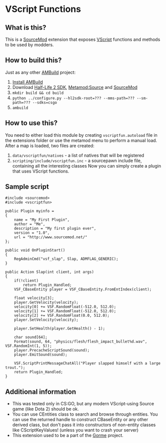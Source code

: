 # VScript Functions
## What is this?
This is a [SourceMod](http://www.sourcemod.net/) extension that exposes [VScript](https://developer.valvesoftware.com/wiki/VScript) functions and methods to be used by modders.
## How to build this?
Just as any other [AMBuild](https://wiki.alliedmods.net/AMBuild) project:
1. [Install AMBuild](https://wiki.alliedmods.net/AMBuild#Installation)
2. Download [Half-Life 2 SDK](https://github.com/alliedmodders/hl2sdk), [Metamod:Source](https://github.com/alliedmodders/metamod-source/) and [SourceMod](https://github.com/alliedmodders/sourcemod)
3. `mkdir build && cd build`
4. `python ../configure.py --hl2sdk-root=??? --mms-path=??? --sm-path=??? --sdks=csgo`
5. `ambuild`
## How to use this?
You need to either load this module by creating `vscriptfun.autoload` file in the extensions folder or use the metamod menu to perform a manual load.
After a map is loaded, two files are created:
1. `data/vscriptfun/natives` - a list of natives that will be registered
2. `scripting/include/vscriptfun.inc` - a sourcepawn include file, containing all the interesting classes
Now you can simply create a plugin that uses VScript functions.
## Sample script
```pawn
#include <sourcemod>
#include <vscriptfun>

public Plugin myinfo =
{
	name = "My First Plugin",
	author = "Me",
	description = "My first plugin ever",
	version = "1.0",
	url = "http://www.sourcemod.net/"
};

public void OnPluginStart()
{
	RegAdminCmd("vsf_slap", Slap, ADMFLAG_GENERIC);
}

public Action Slap(int client, int args)
{
	if(!client)
		return Plugin_Handled;
	VSF_CBaseEntity player = VSF_CBaseEntity.FromEntIndex(client);
	
	float velocity[3];
	player.GetVelocity(velocity);
	velocity[0] += VSF.RandomFloat(-512.0, 512.0);
	velocity[1] += VSF.RandomFloat(-512.0, 512.0);
	velocity[2] += VSF.RandomFloat(0.0, 512.0);
	player.SetVelocity(velocity);
	
	player.SetHealth(player.GetHealth() - 1);
	
	char sound[64];
	Format(sound, 64, "physics/flesh/flesh_impact_bullet%d.wav", VSF.RandomInt(1, 5));
	player.PrecacheScriptSound(sound);
	player.EmitSound(sound);
	
	VSF.ScriptPrintMessageChatAll("Player slapped himself with a large trout.");
	return Plugin_Handled;
}
```
## Additional information
* This was tested only in CS:GO, but any modern VScript-using Source game (like Dota 2) should be ok.
* You can use CEntities class to search and browse through entities. You can use the returned handle to construct CBaseEntity or any other derived class, but don't pass it into constructors of non-entity classes like CScriptKeyValues! (unless you want to crash your server)
* This extension used to be a part of the [Gorme](https://github.com/jonatan1024/gorme) project.

